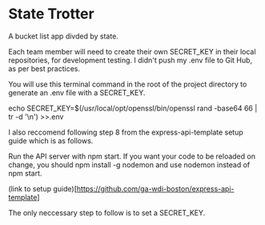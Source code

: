 # State Trotter
A bucket list app divded by state.

Each team member will need to create their own SECRET_KEY in their local
repositories, for development testing.
I didn't push my .env file to Git Hub, as per best practices.

You will use this terminal command in the root of the project directory to generate an
.env file with a SECRET_KEY.

echo SECRET_KEY=$(/usr/local/opt/openssl/bin/openssl rand -base64 66 | tr -d '\n') >>.env

I also reccomend following step 8 from the express-api-template setup guide
which is as follows.

Run the API server with npm start. If you want your code to be reloaded on change, you should npm install -g nodemon and use nodemon instead of npm start.

(link to setup guide)[https://github.com/ga-wdi-boston/express-api-template]

The only neccessary step to follow is to set a SECRET_KEY.
